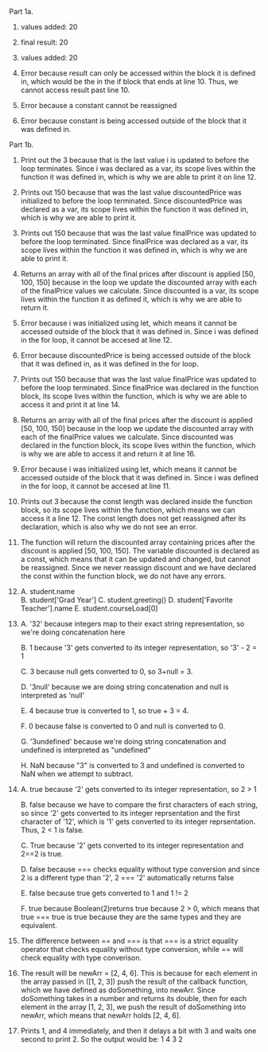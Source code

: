 
Part 1a. 

1. values added: 20 

2. final result: 20 

3. values added: 20 
   
4. Error because result can only be accessed within the block it is defined in, which would be the in the if block that ends at line 10. Thus, we cannot access result past line 10.

5. Error because a constant cannot be reassigned 
   
6. Error because constant is being accessed outside of the block that it was defined in. 

Part 1b.

1. Print out the 3 because that is the last value i is updated to before the loop terminates. Since i was declared as a var, its scope lives within the function it was defined in, which is why we are able to print it on line 12.


2. Prints out 150 because that was the last value discountedPrice was initialized to before the loop terminated. Since discountedPrice was declared as a var, its scope lives within the function it was defined in, which is why we are able to print it.


3. Prints out 150 because that was the last value finalPrice was updated to before the loop terminated. Since finalPrice was declared as a var, its scope lives within the function it was defined in, which is why we are able to print it.


4. Returns an array with all of the final prices after discount is applied [50, 100, 150] because in the loop we update the discounted array with each of the finalPrice values we calculate. Since discounted is a var, its scope lives within the function it as defined it, which is why we are able to return it.


5. Error because i was initialized using let, which means it cannot be accessed outside of the block that it was defined in. Since i was defined in the for loop, it cannot be accesed at line 12. 


6. Error because discountedPrice is being accessed outside of the block that it was defined in, as it was defined in the for loop. 


7. Prints out 150 because that was the last value finalPrice was updated to before the loop terminated. Since finalPrice was declared in the function block, its scope lives within the function, which is why we are able to access it and print it at line 14.


8. Returns an array with all of the final prices after the discount is applied [50, 100, 150] because in the loop we update the discounted array with each of the finalPrice values we calculate. Since discounted was declared in the function block, its scope lives within the function, which is why we are able to access it and return it at line 16.


9.  Error because i was initialized using let, which means it cannot be accessed outside of the block that it was defined in. Since i was defined in the for loop, it cannot be accesed at line 11.


10. Prints out 3 because the const length was declared inside the function block, so its scope lives within the function, which means we can access it a line 12. The const length does not get reassigned after its declaration, which is also why we do not see an error.


11. The function will return the discounted array containing prices after the discount is applied [50, 100, 150]. The variable discounted is declared as a const, which means that it can be updated and changed, but cannot be reassigned. Since we never reassign discount and we have declared the const within the function block, we do not have any errors.


12.   
    A. student.name  
    B. student['Grad Year']
    C. student.greeting()
    D. student['Favorite Teacher'].name
    E. student.courseLoad[0]
13. 
    A. '32' because integers map to their exact string representation, so we're doing concatenation here

    B. 1 because '3' gets converted to its integer representation, so '3' - 2 = 1

    C. 3 because null gets converted to 0, so 3+null = 3.

    D. '3null' because we are doing string concatenation and null is interpreted as 'null' 

    E. 4 because true is converted to 1, so true + 3 = 4.

    F. 0 because false is converted to 0 and null is converted to 0.

    G. '3undefined' because we're doing string concatenation and undefined is interpreted as "undefined" 

    H. NaN because "3" is converted to 3 and undefined is converted to NaN when we attempt to subtract.

14.    
    A. true because '2' gets converted to its integer representation, so 2 > 1   

    B. false because we have to compare the first characters of each string, so since '2' gets converted to its integer reprsentation and the first character of '12', which is '1' gets converted to its integer reprsentation. Thus, 2 < 1 is false. 

    C. True because '2' gets converted to its integer representation and 2==2 is true. 

    D. false because === checks equality without type conversion and since 2 is a different type than '2', 2 === '2' automatically returns false

    E. false because true gets converted to 1 and 1 != 2

    F. true because Boolean(2)returns true because 2 > 0, which means that true === true is true because they are the same types and they are equivalent.
    
15. The difference between == and === is that === is a strict equality operator that checks equality without type conversion, while == will check equality with type converison.  
    
    
17.  The result will be  newArr = [2, 4, 6]. This is because for each element in the array passed in ([1, 2, 3]) push the result of the callback function, which we have defined as doSomething, into newArr. Since doSomething takes in a number and returns its double, then for each element in the array [1, 2, 3], we push the result of doSomething into newArr, which means that newArr holds [2, 4, 6]. 
    
19.  Prints 1, and 4 immediately, and then it delays a bit with 3 and waits one second to print 2. So the output would be: 
    1 
    4
    3
    2